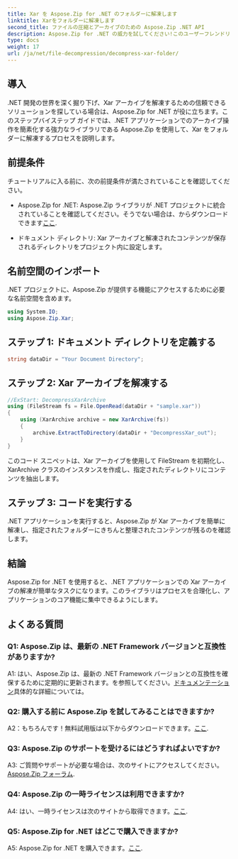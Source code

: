 ```yaml
---
title: Xar を Aspose.Zip for .NET のフォルダーに解凍します
linktitle: Xarをフォルダーに解凍します
second_title: ファイルの圧縮とアーカイブのための Aspose.Zip .NET API
description: Aspose.Zip for .NET の威力を試してください!このユーザーフレンドリーなチュートリアルを使用して、Xar アーカイブを簡単に解凍します。 .NET 開発エクスペリエンスを強化します。
type: docs
weight: 17
url: /ja/net/file-decompression/decompress-xar-folder/
---
```

## 導入

.NET 開発の世界を深く掘り下げ、Xar アーカイブを解凍するための信頼できるソリューションを探している場合は、Aspose.Zip for .NET が役に立ちます。このステップバイステップ ガイドでは、.NET アプリケーションでのアーカイブ操作を簡素化する強力なライブラリである Aspose.Zip を使用して、Xar をフォルダーに解凍するプロセスを説明します。

## 前提条件

チュートリアルに入る前に、次の前提条件が満たされていることを確認してください。

-  Aspose.Zip for .NET: Aspose.Zip ライブラリが .NET プロジェクトに統合されていることを確認してください。そうでない場合は、からダウンロードできます[ここ](https://releases.aspose.com/zip/net/).

- ドキュメント ディレクトリ: Xar アーカイブと解凍されたコンテンツが保存されるディレクトリをプロジェクト内に設定します。

## 名前空間のインポート

.NET プロジェクトに、Aspose.Zip が提供する機能にアクセスするために必要な名前空間を含めます。

```csharp
using System.IO;
using Aspose.Zip.Xar;
```

## ステップ 1: ドキュメント ディレクトリを定義する

```csharp
string dataDir = "Your Document Directory";
```

## ステップ 2: Xar アーカイブを解凍する

```csharp
//ExStart: DecompressXarArchive
using (FileStream fs = File.OpenRead(dataDir + "sample.xar"))
{
    using (XarArchive archive = new XarArchive(fs))
    {
        archive.ExtractToDirectory(dataDir + "DecompressXar_out");
    }
}
```

このコード スニペットは、Xar アーカイブを使用して FileStream を初期化し、XarArchive クラスのインスタンスを作成し、指定されたディレクトリにコンテンツを抽出します。

## ステップ 3: コードを実行する

.NET アプリケーションを実行すると、Aspose.Zip が Xar アーカイブを簡単に解凍し、指定されたフォルダーにきちんと整理されたコンテンツが残るのを確認します。

## 結論

Aspose.Zip for .NET を使用すると、.NET アプリケーションでの Xar アーカイブの解凍が簡単なタスクになります。このライブラリはプロセスを合理化し、アプリケーションのコア機能に集中できるようにします。


## よくある質問

### Q1: Aspose.Zip は、最新の .NET Framework バージョンと互換性がありますか?

 A1: はい、Aspose.Zip は、最新の .NET Framework バージョンとの互換性を確保するために定期的に更新されます。を参照してください。[ドキュメンテーション](https://reference.aspose.com/zip/net/)具体的な詳細については。

### Q2: 購入する前に Aspose.Zip を試してみることはできますか?

 A2：もちろんです！無料試用版は以下からダウンロードできます。[ここ](https://releases.aspose.com/).

### Q3: Aspose.Zip のサポートを受けるにはどうすればよいですか?

 A3: ご質問やサポートが必要な場合は、次のサイトにアクセスしてください。[Aspose.Zip フォーラム](https://forum.aspose.com/c/zip/37).

### Q4: Aspose.Zip の一時ライセンスは利用できますか?

 A4: はい、一時ライセンスは次のサイトから取得できます。[ここ](https://purchase.aspose.com/temporary-license/).

### Q5: Aspose.Zip for .NET はどこで購入できますか?

 A5: Aspose.Zip for .NET を購入できます。[ここ](https://purchase.aspose.com/buy).
